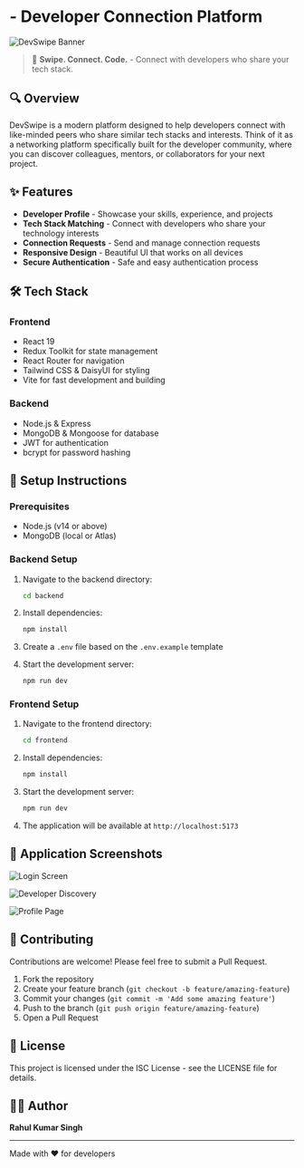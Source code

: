 # <DevSwipe/> - Developer Connection Platform

![DevSwipe Banner](https://images.unsplash.com/photo-1555066931-4365d14bab8c?ixlib=rb-4.0.3&ixid=M3wxMjA3fDB8MHxwaG90by1wYWdlfHx8fGVufDB8fHx8fA%3D%3D&auto=format&fit=crop&w=2070&q=80)

> 🚀 **Swipe. Connect. Code.** - Connect with developers who share your tech stack.

## 🔍 Overview

DevSwipe is a modern platform designed to help developers connect with like-minded peers who share similar tech stacks and interests. Think of it as a networking platform specifically built for the developer community, where you can discover colleagues, mentors, or collaborators for your next project.

## ✨ Features

- **Developer Profile** - Showcase your skills, experience, and projects
- **Tech Stack Matching** - Connect with developers who share your technology interests
- **Connection Requests** - Send and manage connection requests
- **Responsive Design** - Beautiful UI that works on all devices
- **Secure Authentication** - Safe and easy authentication process

## 🛠️ Tech Stack

### Frontend
- React 19
- Redux Toolkit for state management
- React Router for navigation
- Tailwind CSS & DaisyUI for styling
- Vite for fast development and building

### Backend
- Node.js & Express
- MongoDB & Mongoose for database
- JWT for authentication
- bcrypt for password hashing

## 🔧 Setup Instructions

### Prerequisites
- Node.js (v14 or above)
- MongoDB (local or Atlas)

### Backend Setup
1. Navigate to the backend directory:
   ```bash
   cd backend
   ```

2. Install dependencies:
   ```bash
   npm install
   ```

3. Create a `.env` file based on the `.env.example` template

4. Start the development server:
   ```bash
   npm run dev
   ```

### Frontend Setup
1. Navigate to the frontend directory:
   ```bash
   cd frontend
   ```

2. Install dependencies:
   ```bash
   npm install
   ```

3. Start the development server:
   ```bash
   npm run dev
   ```

4. The application will be available at `http://localhost:5173`

## 📱 Application Screenshots

![Login Screen]() 

![Developer Discovery]()

![Profile Page]()

## 🤝 Contributing

Contributions are welcome! Please feel free to submit a Pull Request.

1. Fork the repository
2. Create your feature branch (`git checkout -b feature/amazing-feature`)
3. Commit your changes (`git commit -m 'Add some amazing feature'`)
4. Push to the branch (`git push origin feature/amazing-feature`)
5. Open a Pull Request

## 📄 License

This project is licensed under the ISC License - see the LICENSE file for details.

## 👨‍💻 Author

**Rahul Kumar Singh**

---

Made with ❤️ for developers 